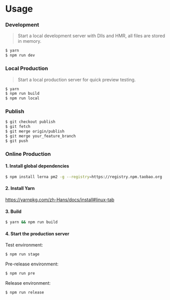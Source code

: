 # Usage

### Development

> Start a local development server with Dlls and HMR, all files are stored in memory.

```sh
$ yarn
$ npm run dev
```

### Local Production

> Start a local production server for quick preview testing.

```sh
$ yarn
$ npm run build
$ npm run local
```

### Publish

```sh
$ git checkout publish
$ git fetch
$ git merge origin/publish
$ git merge your_feature_branch
$ git push
```

### Online Production

#### 1. Install global dependencies

```sh
$ npm install lerna pm2 -g --registry=https://registry.npm.taobao.org
```

#### 2. Install Yarn

https://yarnpkg.com/zh-Hans/docs/install#linux-tab

#### 3. Build

```sh
$ yarn && npm run build
```

#### 4. Start the production server

Test environment:

```sh
$ npm run stage
```

Pre-release environment:

```sh
$ npm run pre
```

Release environment:

```sh
$ npm run release
```
